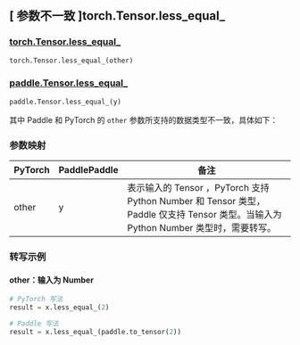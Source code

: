 ## [ 参数不一致 ]torch.Tensor.less_equal_

### [torch.Tensor.less_equal_](https://pytorch.org/docs/stable/generated/torch.Tensor.less_equal_.html)

```python
torch.Tensor.less_equal_(other)
```

### [paddle.Tensor.less_equal_]()

```python
paddle.Tensor.less_equal_(y)
```

其中 Paddle 和 PyTorch 的 `other` 参数所支持的数据类型不一致，具体如下：
### 参数映射
| PyTorch                          | PaddlePaddle                 | 备注                                                   |
|----------------------------------|------------------------------| ------------------------------------------------------ |
| other  |  y  | 表示输入的 Tensor ，PyTorch 支持 Python Number 和 Tensor 类型， Paddle 仅支持 Tensor 类型。当输入为 Python Number 类型时，需要转写。  |

### 转写示例
#### other：输入为 Number
```python
# PyTorch 写法
result = x.less_equal_(2)

# Paddle 写法
result = x.less_equal_(paddle.to_tensor(2))
```
